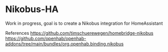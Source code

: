 # Nikobus-HA

Work in progress, goal is to create a Nikobus integration for HomeAssistant

References
  https://github.com/timschuerewegen/homebridge-nikobus
  https://github.com/openhab/openhab-addons/tree/main/bundles/org.openhab.binding.nikobus

